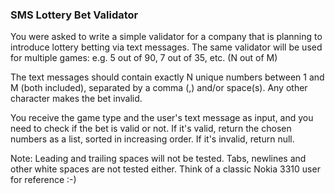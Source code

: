 ### SMS Lottery Bet Validator

You were asked to write a simple validator for a company that is planning to introduce lottery betting via text messages. The same validator will be used for multiple games: e.g. 5 out of 90, 7 out of 35, etc. (N out of M)

The text messages should contain exactly N unique numbers between 1 and M (both included), separated by a comma (,) and/or space(s). Any other character makes the bet invalid.

You receive the game type and the user's text message as input, and you need to check if the bet is valid or not. If it's valid, return the chosen numbers as a list, sorted in increasing order. If it's invalid, return null.

Note:
Leading and trailing spaces will not be tested. Tabs, newlines and other white spaces are not tested either. Think of a classic Nokia 3310 user for reference :-)
